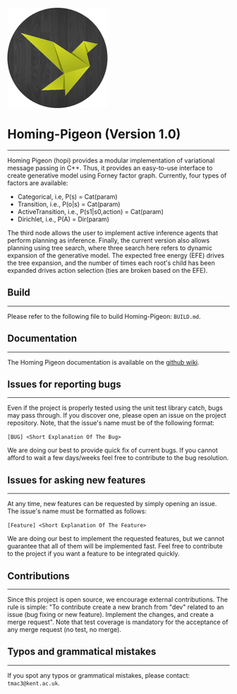 ![HoPi logo](hopi-logo.png)

# Homing-Pigeon (Version 1.0)

----------------------
Homing Pigeon (hopi) provides a modular implementation of variational message passing in C++. Thus, it provides an 
easy-to-use interface to create generative model using Forney factor graph. Currently, four types of factors are 
available:
- Categorical, i.e, P(s) = Cat(param)
- Transition, i.e., P(o|s) = Cat(param)
- ActiveTransition, i.e., P(s1|s0,action) = Cat(param)
- Dirichlet, i.e., P(A) = Dir(param)

The third node allows the user to implement active inference agents that perform planning as inference. Finally, the
current version also allows planning using tree search, where three search here refers to dynamic expansion of the 
generative model. The expected free energy (EFE) drives the tree expansion, and the number of times each root's child
has been expanded drives action selection (ties are broken based on the EFE).

## Build

----------------------

Please refer to the following file to build Homing-Pigeon: `BUILD.md`.

## Documentation

----------------------

The Homing Pigeon documentation is available on the [github wiki](https://github.com/ChampiB/Homing-Pigeon/wiki).

## Issues for reporting bugs

----------------------
Even if the project is properly tested using the unit test library catch, bugs may pass through. If you 
discover one, please open an issue on the project repository. Note, that the issue's name must be of the following 
format:

```[BUG] <Short Explanation Of The Bug>```

We are doing our best to provide quick fix of current bugs. If you cannot afford to wait a few days/weeks feel free to 
contribute to the bug resolution.

## Issues for asking new features

----------------------
At any time, new features can be requested by simply opening an issue. The issue's name must be formatted as follows:

```[Feature] <Short Explanation Of The Feature>```

We are doing our best to implement the requested features, but we cannot guarantee that all of them will be implemented
fast. Feel free to contribute to the project if you want a feature to be integrated quickly.

## Contributions

----------------------
Since this project is open source, we encourage external contributions. The rule is simple: "To contribute create a new 
branch from "dev" related to an issue (bug fixing or new feature). Implement the changes, and create a merge request".
Note that test coverage is mandatory for the acceptance of any merge request (no test, no merge).

## Typos and grammatical mistakes 

----------------------

If you spot any typos or grammatical mistakes, please contact: ```tmac3@kent.ac.uk```.
